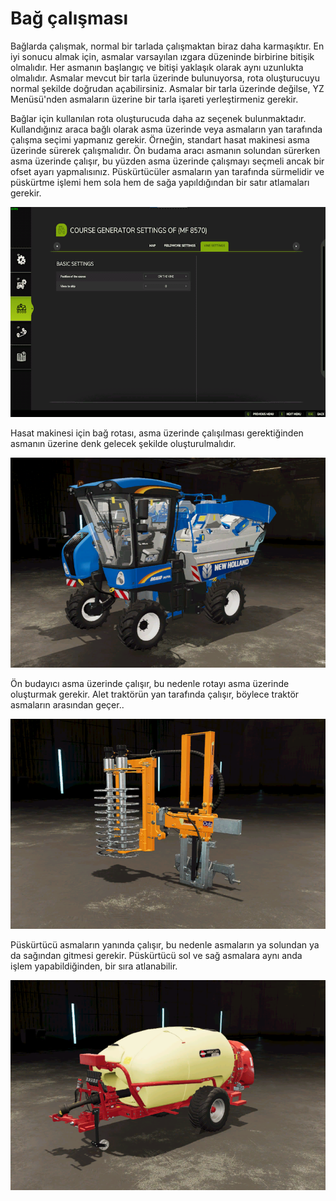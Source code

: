# Bağ çalışması


Bağlarda çalışmak, normal bir tarlada çalışmaktan biraz daha karmaşıktır.
En iyi sonucu almak için, asmalar varsayılan ızgara düzeninde birbirine bitişik olmalıdır.
Her asmanın başlangıç ve bitişi yaklaşık olarak aynı uzunlukta olmalıdır.
Asmalar mevcut bir tarla üzerinde bulunuyorsa, rota oluşturucuyu normal şekilde doğrudan açabilirsiniz.
Asmalar bir tarla üzerinde değilse, YZ Menüsü'nden asmaların üzerine bir tarla işareti yerleştirmeniz gerekir.



Bağlar için kullanılan rota oluşturucuda daha az seçenek bulunmaktadır.
Kullandığınız araca bağlı olarak asma üzerinde veya asmaların yan tarafında çalışma seçimi yapmanız gerekir.
Örneğin, standart hasat makinesi asma üzerinde sürerek çalışmalıdır.
     Ön budama aracı asmanın solundan sürerken asma üzerinde çalışır, bu yüzden asma üzerinde çalışmayı seçmeli ancak bir ofset ayarı yapmalısınız.
     Püskürtücüler asmaların yan tarafında sürmelidir ve püskürtme işlemi hem sola hem de sağa yapıldığından bir satır atlamaları gerekir.


![Image](../assets/images/vineworkgen_0_0_765_510.png)


Hasat makinesi için bağ rotası, asma üzerinde çalışılması gerektiğinden asmanın üzerine denk gelecek şekilde oluşturulmalıdır.


![Image](../assets/images/vineworkharvest_0_0_765_510.png)


Ön budayıcı asma üzerinde çalışır, bu nedenle rotayı asma üzerinde oluşturmak gerekir.
Alet traktörün yan tarafında çalışır, böylece traktör asmaların arasından geçer..


![Image](../assets/images/vineworkpruner_0_0_765_510.png)


Püskürtücü asmaların yanında çalışır, bu nedenle asmaların ya solundan ya da sağından gitmesi gerekir.
Püskürtücü sol ve sağ asmalara aynı anda işlem yapabildiğinden, bir sıra atlanabilir.


![Image](../assets/images/vineworkspray_0_0_765_510.png)

